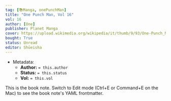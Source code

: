 ```yaml
---
tag: [📚Manga, onePunchMan]
title: "One Punch Man, Vol 16"
vol: 16
author: [One]
publisher: Planet Manga
cover: https://upload.wikimedia.org/wikipedia/it/thumb/9/93/One-Punch_Man.jpg/394px-One-Punch_Man.jpg
bought: True
status: Unread
editor: Shūeisha
---
```



- Metadata:
	- **Author:** `= this.author`
	- **Status:** `= this.status`
	- **Vol:** `= this.vol`

This is the book note. Switch to Edit mode (Ctrl+E or Command+E on the Mac) to see the book note's YAML frontmatter.